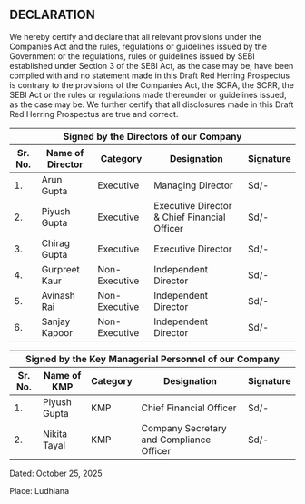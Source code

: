 ## DECLARATION

We hereby certify and declare that all relevant provisions under the Companies Act and the rules, regulations or guidelines issued by the Government or the regulations, rules or guidelines issued by SEBI established under Section 3 of the SEBI Act, as the case may be, have been complied with and no statement made in this Draft Red Herring Prospectus is contrary to the provisions of the Companies Act, the SCRA, the SCRR, the SEBI Act or the rules or regulations made thereunder or guidelines issued, as the case may be. We further certify that all disclosures made in this Draft Red Herring Prospectus are true and correct.

<table><thead><tr><th colspan="5">Signed by the Directors of our Company</th></tr><tr><th>Sr. No.</th><th>Name of Director</th><th>Category</th><th>Designation</th><th>Signature</th></tr></thead><tbody><tr><td>1.</td><td>Arun Gupta</td><td>Executive</td><td>Managing Director</td><td>Sd/-</td></tr><tr><td>2.</td><td>Piyush Gupta</td><td>Executive</td><td>Executive Director & Chief Financial Officer</td><td>Sd/-</td></tr><tr><td>3.</td><td>Chirag Gupta</td><td>Executive</td><td>Executive Director</td><td>Sd/-</td></tr><tr><td>4.</td><td>Gurpreet Kaur</td><td>Non-Executive</td><td>Independent Director</td><td>Sd/-</td></tr><tr><td>5.</td><td>Avinash Rai</td><td>Non-Executive</td><td>Independent Director</td><td>Sd/-</td></tr><tr><td>6.</td><td>Sanjay Kapoor</td><td>Non-Executive</td><td>Independent Director</td><td>Sd/-</td></tr></tbody></table>

<table><thead><tr><th colspan="5">Signed by the Key Managerial Personnel of our Company</th></tr><tr><th>Sr. No.</th><th>Name of KMP</th><th>Category</th><th>Designation</th><th>Signature</th></tr></thead><tbody><tr><td>1.</td><td>Piyush Gupta</td><td>KMP</td><td>Chief Financial Officer</td><td>Sd/-</td></tr><tr><td>2.</td><td>Nikita Tayal</td><td>KMP</td><td>Company Secretary and Compliance Officer</td><td>Sd/-</td></tr></tbody></table>

Dated: October 25, 2025

Place: Ludhiana